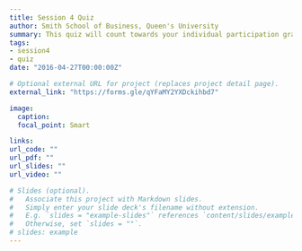 ```yaml
---
title: Session 4 Quiz
author: Smith School of Business, Queen's University 
summary: This quiz will count towards your individual participation grade. Ensure you have completed all mandatory readings before starting the quiz (they will be tested). Only entries submitted prior to the beginning of next class will be accepted. Please note that these quizzes are being assessed on a participation basis only; full marks will be given to those that complete the quiz (scores will not affect the participation grade). 
tags:
- session4
- quiz
date: "2016-04-27T00:00:00Z"

# Optional external URL for project (replaces project detail page).
external_link: "https://forms.gle/qYFaMY2YXDckihbd7"

image:
  caption: 
  focal_point: Smart

links:
url_code: ""
url_pdf: ""
url_slides: ""
url_video: ""

# Slides (optional).
#   Associate this project with Markdown slides.
#   Simply enter your slide deck's filename without extension.
#   E.g. `slides = "example-slides"` references `content/slides/example-slides.md`.
#   Otherwise, set `slides = ""`.
# slides: example
---
```


